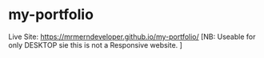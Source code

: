 # my-portfolio
Live Site: https://mrmerndeveloper.github.io/my-portfolio/
[NB: Useable for only DESKTOP sie this is not a Responsive website. ]
